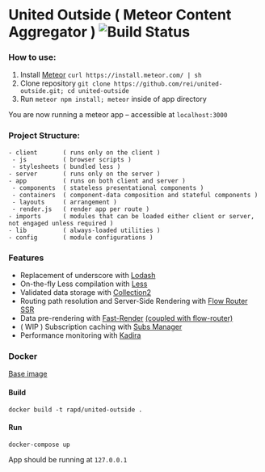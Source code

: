 # United Outside ( Meteor Content Aggregator ) ![Build Status](https://travis-ci.org/rei/united-outside.svg)

### How to use:
1. Install [Meteor](https://www.meteor.com/install) `curl https://install.meteor.com/ | sh`
1. Clone repository `git clone https://github.com/rei/united-outside.git; cd united-outside`
1. Run `meteor npm install; meteor` inside of app directory

You are now running a meteor app – accessible at `localhost:3000`

### Project Structure:
```
- client       ( runs only on the client )
 - js          ( browser scripts )
 - stylesheets ( bundled less )
- server       ( runs only on the server )
- app          ( runs on both client and server )
 - components  ( stateless presentational components )
 - containers  ( component-data composition and stateful components )
 - layouts     ( arrangement )
 - render.js   ( render app per route )
- imports      ( modules that can be loaded either client or server, not engaged unless required )
- lib          ( always-loaded utilities )
- config       ( module configurations )
```

### Features
- Replacement of underscore with [Lodash](https://atmospherejs.com/stevezhu/lodash)
- On-the-fly Less compilation with [Less](https://atmospherejs.com/grove/less)
- Validated data storage with [Collection2](https://atmospherejs.com/aldeed/collection2)
- Routing path resolution and Server-Side Rendering with [Flow Router SSR](https://atmospherejs.com/meteorhacks/flowrouter-ssr)
- Data pre-rendering with [Fast-Render](https://atmospherejs.com/meteorhacks/fast-render) [(coupled with flow-router)](https://github.com/kadirahq/flow-router#fast-render)
- ( WIP ) Subscription caching with [Subs Manager](https://atmospherejs.com/meteorhacks/subs-manager)
- Performance monitoring with [Kadira](https://atmospherejs.com/meteorhacks/kadira)


### Docker
[Base image](https://github.com/meteorhacks/meteord)

#### Build
```
docker build -t rapd/united-outside .
```

#### Run
```
docker-compose up
```

App should be running at `127.0.0.1`
